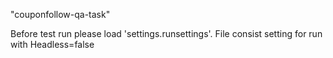 "couponfollow-qa-task" 

Before test run please load 'settings.runsettings'.
File consist setting for run with Headless=false
